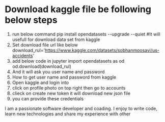 # Download kaggle file be following below steps
1. run below command
  pip install opendatasets --upgrade --quiet #It will usefull for download data set from kaggle
2. Set download file url like below
download_rul='https://www.kaggle.com/datasets/sobhanmoosavi/us-accidents'
3. add below code in jupyter
import opendatasets as od
od.download(download_rul)
4. And it will ask you user name and password
5. How to get user name and password from kaggle
6. Open kaggle and login into
7. click on profile photo on top right then go to accounts 
8. clieck on create new token it will download new json file 
9. you can provide these credentials



I am a passionate software developer and coading. I enjoy to write code, learn new technologies and share my experience with other
